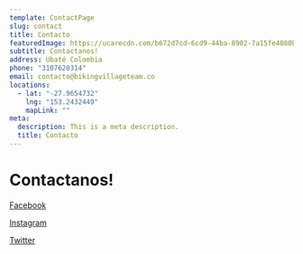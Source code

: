 ```yaml
---
template: ContactPage
slug: contact
title: Contacto
featuredImage: https://ucarecdn.com/b672d7cd-6cd9-44ba-8902-7a15fe4080b9/
subtitle: Contactanos!
address: Ubaté Colombia
phone: "3107620314"
email: contacto@bikingvillageteam.co
locations:
  - lat: "-27.9654732"
    lng: "153.2432449"
    mapLink: ""
meta:
  description: This is a meta description.
  title: Contacto
---
```

# Contactanos!

[Facebook](https://www.facebook.com/bikingvillageteam)

[Instagram](https://www.instagram.com/bikingvillageteam/)

[Twitter](https://twitter.com/BikingVillageT)